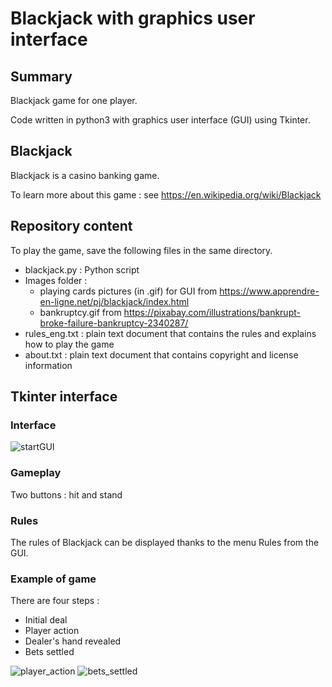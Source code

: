# Blackjack with graphics user interface

## Summary

Blackjack game for one player.

Code written in python3 with graphics user interface (GUI) using Tkinter.

## Blackjack

Blackjack is a casino banking game.

To learn more about this game : see https://en.wikipedia.org/wiki/Blackjack

## Repository content

To play the game, save the following files in the same directory.

* blackjack.py : Python script
* Images folder : 
    * playing cards pictures (in .gif) for GUI from https://www.apprendre-en-ligne.net/pj/blackjack/index.html
    * bankruptcy.gif from https://pixabay.com/illustrations/bankrupt-broke-failure-bankruptcy-2340287/
* rules_eng.txt : plain text document that contains the rules and explains how to play the game
* about.txt : plain text document that contains copyright and license information

## Tkinter interface

### Interface

![startGUI](https://user-images.githubusercontent.com/82372483/130064904-553c44bc-c7c8-40a3-abcc-4891de6b98af.png)


### Gameplay

Two buttons : hit and stand

### Rules

The rules of Blackjack can be displayed thanks to the menu Rules from the GUI.

### Example of game

There are four steps :
* Initial deal
* Player action
* Dealer's hand revealed
* Bets settled

![player_action](https://user-images.githubusercontent.com/82372483/130355010-d684a41f-bac6-4867-a9d4-38e573397e45.png)
![bets_settled](https://user-images.githubusercontent.com/82372483/130355013-f4ddb7ed-251a-40c8-aa5f-365a2312f156.png)





